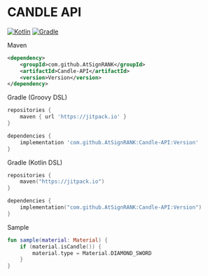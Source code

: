 # CANDLE API

[![Kotlin](https://img.shields.io/badge/kotlin-1.5.21-585DEF.svg?logo=kotlin)](http://kotlinlang.org)
[![Gradle](https://img.shields.io/badge/gradle-7.0-02303A.svg?logo=gradle)](https://gradle.org)

Maven
```xml
<dependency>
    <groupId>com.github.AtSignRANK</groupId>
    <artifactId>Candle-API</artifactId>
    <version>Version</version>
</dependency>
```

Gradle (Groovy DSL)
```gradle
repositories {
    maven { url 'https://jitpack.io' }
}

dependencies {
    implementation 'com.github.AtSignRANK:Candle-API:Version'
}
```

Gradle (Kotlin DSL)
```kts
repositories {
    maven("https://jitpack.io")
}

dependencies {
    implementation("com.github.AtSignRANK:Candle-API:Version")
}
```

Sample
```kotlin
fun sample(material: Material) {
    if (material.isCandle()) {
        material.type = Material.DIAMOND_SWORD
    }
}
```
